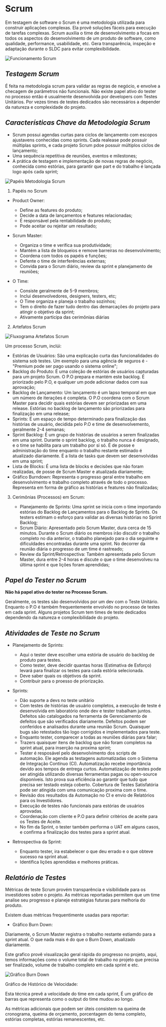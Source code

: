 # **Scrum**

Em testagem de software o Scrum é uma metodologia utilizada para construir aplicações complexas. Ela provê soluções fáceis para execução de tarefas complexas. Scrum auxilia o time de desenvolvimento a focas em todos os aspectos do desenvolvimento de um produto de software, como qualidade, performance, usabilidade, etc. Gera transparência, inspeção e adaptação durante o SLDC para evitar complexibilidade.

<img src="https://www.guru99.com/images/11-2014/agile_Processesv1_4.png" alt="Funcionamento Scrum">

## *Testagem Scrum*

É feita na metodologia scrum para validar as regras de negócio, e envolve a checagem de parâmetros não funcionais. Não existe papel ativo do tester no processo então é usualmente desenvolvida por developers com Testes Unitários. Por vezes times de testes dedicados são necessários a depender da natureza e complexidade do projeto.


## *Características Chave da Metodologia Scrum*

- Scrum possui agendas curtas para ciclos de lançamento com escopos ajustavens conhecidas como sprints. Cada realease pode possuir múltiplas sprints, e cada projeto Scrum pdoe possuir múltiplos ciclos de lançamento;
- Uma sequência repetitiva de reuniões, eventos e milestones;
- A prática de testagem e implementação de novas regras de negócio, conhecida como estórias, para garantir que part e do trabalho é lançada logo após cada sprint;

<img src="https://www.guru99.com/images/11-2014/112714_1232_ScrumTestin1.jpg" alt="Papéis Metodologia Scrum">

1. Papéis no Scrum

- Product Owner:
   - Define as features do produto;
   - Decide a data de lançamentos e features relacionadas;
   - É responsável pela rentabilidade do produto;
   -  Pode aceitar ou rejeitar um resultado;
   
   
- Scrum Master:
  - Organiza o time e verifica sua produtividade;
  - Mantém a lista de bloqueios e remove barreiras no desenvolvimento;
  - Coordena com todos os papéis e funções;
  - Defente o time de interferências externas;
  - Convida para o Scrum diário, review da sprint e planejamento de reuniões;
  
  
- O Time:
  - Consiste geralmente de 5-9 membros;
  - Inclui desenvolvedores, designers, testers, etc;
  - O Time organiza e planeja o trabalho sozinhos;
  - Tem o direito de fazer tudo dentro das demarcações do projeto para atingir o objetivo da sprint;
  - Ativamente participa das cerimônias diárias


2. Artefatos Scrum

<img src="https://www.guru99.com/images/2/scrum_testing_2.png" alt="Fluxograma Artefatos Scrum">

Um processo Scrum, inclúi:

 - Estórias de Usuários: São uma explicação curta das funcionalidades do sistema sob testes. Um exemplo para uma agência de seguros é - "Premium pode ser pago usando o sistema online";
 - Backlog do Produto: É uma coleção de estórias de usuários capturadas para um projeto Scrum. O P.O prepara e mantém este backlog. É priorizado pelo P.O, e qualquer um pode adicionar dados com sua aprovação;
 - Backlog de Lançamento: Um lançamento é um lapso temporal em que um número de iterações é completa. O P.O coordena com o Scrum Master para decidir quais estórias devem ser priorizadas em uma release. Estórias no backlog de lançamento são priorizadas para finalização em uma release;
 - Sprints: É um espaço de tempo determinado para finalização das histórias de usuário, decidida pelo P.O e time de desenvolvemento, geralmente 2-4 semanas;
 - Sprint Backlog: É um grupo de histórias de usuários a serem finalizadas em uma sprint. Durante o sprint backlog, o trabalho nunca é designado, e o time se habilita para um trabalho por si só. É de posse e administração do time enquanto o trabalho restante estimado é atualizado diariamente. É a lista de tasks que devem ser desenvolvidas em uma sprint;
 - Lista de Blocks: É uma lista de blocks e decisões que não foram realizadas, de posse de Scrum Master e atualizada diariamente;
 - Gráfico Burndown: Representa o progresso geral entre trabalho em desenvolvimento e trabalho completo através de todo o processo. Representa em forma de gráfico as histórias e features não finalizadas;


3. Cerimônias (Processos) em Scrum:
   
   - Planejamento de Sprints: Uma sprint se inicia com o time importando estórias do Backlog de Lançamentos para o Backlog de Sprints. Os testers estimam o esforço para validar as diversas histórias no Sprint Backlog;
   - Scrum Diário: Apresentado pelo Scrum Master, dura cerca de 15 minutos. Durante o Scrum diário os membros irão discutir o trabalho completo no dia anterior, o trabalho planejado para o dia seguinte e dificuldades encontradas durante uma sprint. No decorrer da reunião diária o progresso de um time é rastreado;
   - Review da Sprint/Retrospectiva: Também apresentada pelo Scrum Master, dura entre 2-4 horas e discute o que o time desenvolveu na última sprint e que lições foram aprendidas;


## *Papel do Tester no Scrum*

**Não há papel ativo do tester no Processo Scrum.**

Geralmente, os testes são desenvolvidos por um dev com o Teste Unitário. Enquanto o P.O é também frequentemente envolvido no processo de testes em cada sprint. Alguns projetos Scrum tem times de teste dedicados dependendo da natureza e complexibilidade do projeto.

## *Atividades de Teste no Scrum*

- Planejamento de Sprints:  
   - Aqui o tester deve escolher uma estória de usuário do backlog de produto para testes.
   - Como tester, deve decidir quantas horas (Estimativa de Esforço) levará para finalizar os testes para cada estória selecionada.
   - Deve saber quais os objetivos da sprint.
   - Contribuir para o proesso de priorização.



- Sprints:
  - Dão suporte a devs no teste unitário
  - Com testes de histórias de usuário completos, a execução de teste é desenvolvida em laboratório onde dev e tester trabalham juntos. Defeitos são catalogados na ferramenta de Gerenciamento de defeitos que são verificados diariamente. Defeitos podem ser conferidos e analisados durante uma reunião Scrum. Quaisquer bugs são retestados tão logo corrigidos e implementados para teste.
  - Enquanto tester, comparecer a todas as reuniões diárias para falar;
  - Trazers quaisquer itens de backlog que não foram completos na sprint atual, para inserção na proxima sprint;
  - Tester é resposável pelo desenvolvimento dos scripts de automação. Ele agenda as testagens automatizadas com o Sistema de Integração Contínuo (CI). Automatização recebe importância devido aos tempos de entrega curtos. Automatização de testes pode ser atingida utilizando diversas ferramentas pagas ou open-source disponíveis. Isto prova sua eficiência ao garantir que tudo que precisa ser testado esteja coberto. Cobertura de Testes Satisfatória pode ser atingida com uma comunicação proxima com o time.
  - Revisão dos resultados da Automação no CI e envio de Relatórios para os Investidores.
  - Execução de testes não funcionais para estórias de usuários aprovadas.
  - Coordenação com cliente e P.O para definir critérios de aceite para os Testes de Aceite.
  - No fim da Sprint, o tester também performa o UAT em alguns casos, e confirma a finalização dos testes para a sprint atual.


- Retrospectiva da Sprint:
    - Enquanto tester, ira estabelecer o que deu errado e o que obteve sucesso na sprint atual.
    - Identifica lições aprendidas e melhores práticas.


## *Relatório de Testes*

Métricas de teste Scrum provém transparência e visibilidade para os investidores sobre o projeto. As métricas reportadas permitem que um time analise seu progresso e planeje estratégias futuras para melhoria do produto.  

Existem duas métricas frequentimente usadas para reportar:

 - Gráfico Burn Down: 

Diariamente, o Scrum Master registra o trabalho restante estiamdo para a sprint atual. O que nada mais é do que o Burn Down, atualizado diariamente.


Este grafico provê visualização geral rápida do progresso no projeto, aqui, temos informações como o volume total de trabalho no projeto que precisa ser finalizado, volume de trabalho completo em cada sprint e etc.

<img src="https://www.guru99.com/images/11-2014/112714_1232_ScrumTestin4.jpg" alt="Gráfico Burn Down">

Gráfico de Histórico de Velocidade:

Esta técnica prevê a velocidade do time em cada sprint, É um gráfico de barras que representa como o output do time mudou ao longo.

As métricas adicionais que podem ser úteis consistem na queima de cronograma, queima de orçamento, porcentagem do tema completo, estórias completas, estórias remanescentes, etc.

